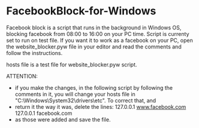 # FacebookBlock-for-Windows
Facebook block is a script that runs in the background in Windows OS, blocking facebook from 08:00 to 16:00 on your PC time. Script is currenty set to run on test file.
If you want it to work as a facebook on your PC, open the website_blocker.pyw file in your editor and read the comments and follow the instructions.

hosts file is a test file for website_blocker.pyw script.

ATTENTION:
- if you make the changes, in the following script by following the comments in it, you will change your hosts file in "C:\Windows\System32\drivers\etc\". To correct that, and
- return it the way it was, delete the lines: 127.0.0.1 www.facebook.com
                                              127.0.0.1 facebook.com  
- as those were added and save the file.

